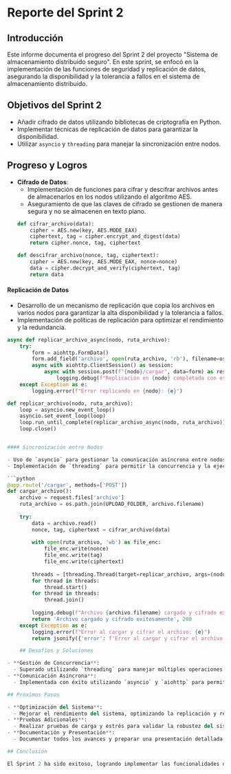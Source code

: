 # Reporte del Sprint 2

## Introducción
Este informe documenta el progreso del Sprint 2 del proyecto "Sistema de almacenamiento distribuido seguro". En este sprint, se enfocó en la implementación de las funciones de seguridad y replicación de datos, asegurando la disponibilidad y la tolerancia a fallos en el sistema de almacenamiento distribuido.

## Objetivos del Sprint 2
- Añadir cifrado de datos utilizando bibliotecas de criptografía en Python.
- Implementar técnicas de replicación de datos para garantizar la disponibilidad.
- Utilizar `asyncio` y `threading` para manejar la sincronización entre nodos.

## Progreso y Logros
- **Cifrado de Datos**:
  - Implementación de funciones para cifrar y descifrar archivos antes de almacenarlos en los nodos utilizando el algoritmo AES.
  - Aseguramiento de que las claves de cifrado se gestionen de manera segura y no se almacenen en texto plano.
  ```python
  def cifrar_archivo(data):
      cipher = AES.new(key, AES.MODE_EAX)
      ciphertext, tag = cipher.encrypt_and_digest(data)
      return cipher.nonce, tag, ciphertext

  def descifrar_archivo(nonce, tag, ciphertext):
      cipher = AES.new(key, AES.MODE_EAX, nonce=nonce)
      data = cipher.decrypt_and_verify(ciphertext, tag)
      return data

#### Replicación de Datos

- Desarrollo de un mecanismo de replicación que copia los archivos en varios nodos para garantizar la alta disponibilidad y la tolerancia a fallos.
- Implementación de políticas de replicación para optimizar el rendimiento y la redundancia.

```python
async def replicar_archivo_async(nodo, ruta_archivo):
    try:
        form = aiohttp.FormData()
        form.add_field('archivo', open(ruta_archivo, 'rb'), filename=os.path.basename(ruta_archivo))
        async with aiohttp.ClientSession() as session:
            async with session.post(f"{nodo}/cargar", data=form) as response:
                logging.debug(f"Replicación en {nodo} completada con estado {response.status}")
    except Exception as e:
        logging.error(f"Error replicando en {nodo}: {e}")

def replicar_archivo(nodo, ruta_archivo):
    loop = asyncio.new_event_loop()
    asyncio.set_event_loop(loop)
    loop.run_until_complete(replicar_archivo_async(nodo, ruta_archivo))
    loop.close()


#### Sincronización entre Nodos

- Uso de `asyncio` para gestionar la comunicación asíncrona entre nodos y manejar la replicación en tiempo real.
- Implementación de `threading` para permitir la concurrencia y la ejecución de múltiples operaciones de entrada/salida simultáneamente.

```python
@app.route('/cargar', methods=['POST'])
def cargar_archivo():
    archivo = request.files['archivo']
    ruta_archivo = os.path.join(UPLOAD_FOLDER, archivo.filename)
    
    try:
        data = archivo.read()
        nonce, tag, ciphertext = cifrar_archivo(data)
        
        with open(ruta_archivo, 'wb') as file_enc:
            file_enc.write(nonce)
            file_enc.write(tag)
            file_enc.write(ciphertext)
        
        threads = [threading.Thread(target=replicar_archivo, args=(nodo, ruta_archivo)) for nodo in NODOS]
        for thread in threads:
            thread.start()
        for thread in threads:
            thread.join()
        
        logging.debug(f"Archivo {archivo.filename} cargado y cifrado exitosamente en {ruta_archivo}.")
        return 'Archivo cargado y cifrado exitosamente', 200
    except Exception as e:
        logging.error(f"Error al cargar y cifrar el archivo: {e}")
        return jsonify({'error': f'Error al cargar y cifrar el archivo: {e}'}), 500

    ## Desafíos y Soluciones

- **Gestión de Concurrencia**:
  - Superado utilizando `threading` para manejar múltiples operaciones simultáneas de entrada/salida.
- **Comunicación Asíncrona**:
  - Implementada con éxito utilizando `asyncio` y `aiohttp` para permitir la replicación en tiempo real.

## Próximos Pasos

- **Optimización del Sistema**:
  - Mejorar el rendimiento del sistema, optimizando la replicación y recuperación de datos.
- **Pruebas Adicionales**:
  - Realizar pruebas de carga y estrés para validar la robustez del sistema bajo diferentes condiciones.
- **Documentación y Presentación**:
  - Documentar todos los avances y preparar una presentación detallada con demostraciones en vivo del sistema funcionando.

## Conclusión

El Sprint 2 ha sido exitoso, logrando implementar las funcionalidades de cifrado y replicación de datos, cumpliendo con los objetivos planteados. El sistema ahora asegura la disponibilidad y la seguridad de los datos, sentando una base sólida para los siguientes sprint3.

